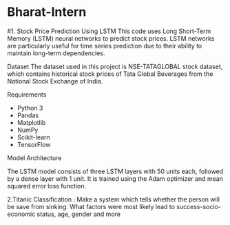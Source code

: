 # Bharat-Intern
#1. Stock Price Prediction Using LSTM
This code uses Long Short-Term Memory (LSTM) neural networks to predict stock prices. LSTM networks are particularly useful for time series prediction due to their ability to maintain long-term dependencies.


Dataset
The dataset used in this project is NSE-TATAGLOBAL stock dataset, which contains historical stock prices of Tata Global Beverages from the National Stock Exchange of India.

Requirements

- Python 3
- Pandas
- Matplotlib
- NumPy
- Scikit-learn
- TensorFlow

Model Architecture

The LSTM model consists of three LSTM layers with 50 units each, followed by a dense layer with 1 unit. It is trained using the Adam optimizer and mean squared error loss function.


2.Titanic Classification :
Make a system which tells whether the person will be
save from sinking. What factors were
most likely lead to success-socio-economic
status, age, gender and more
